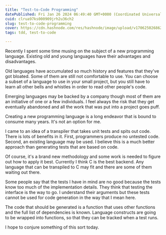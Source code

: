 ```yaml
---
title: "Test-to-Code Programming"
datePublished: Fri Jan 26 2024 06:49:40 GMT+0000 (Coordinated Universal Time)
cuid: clrua97ks000909jrh2u36ch2
slug: test-to-code-programming
cover: https://cdn.hashnode.com/res/hashnode/image/upload/v1706250268620/4511a694-310b-463c-bc8f-ccdd108a29ba.jpeg
tags: tdd, test-to-code

---
```


Recently I spent some time musing on the subject of a new programming language. Existing old and young languages have their advantages and disadvantages.

Old languages have accumulated so much history and features that they've got bloated. Some of them are still not comfortable to use. You can choose a subset of a language to use in your small project, but you still have to learn all other bells and whistles in order to read other people's code.

Emerging languages may be backed by a company though most of them are an initiative of one or a few individuals. I feel always the risk that they get eventually abandoned and all the work that was put into a project goes puff.

Creating a new programming language is a long endeavor that is bound to consume many years. It's not an option for me.

I came to an idea of a transpiler that takes unit tests and spits out code. There is lots of benefits in it. First, programmers produce no untested code. Second, an existing language may be used. I believe this is a much better approach than generating tests that are based on code.

Of course, it's a brand new methodology and some work is needed to figure out how to apply it best. Currently I think C is the best backend. Any language that can be transpiled to C may fit and there are some of them waiting out there.

Some people say that the tests I have in mind are no good because the tests know too much of the implementation details. They think that testing the interface is the way to go. I understand their arguments but these tests cannot be used for code generation in the way that I mean here.

The code that should be generated is a function that uses other functions and the full list of dependencies is known. Language constructs are going to be wrapped into functions, so that they can be tracked when a test runs.

I hope to conjure something of this sort today.